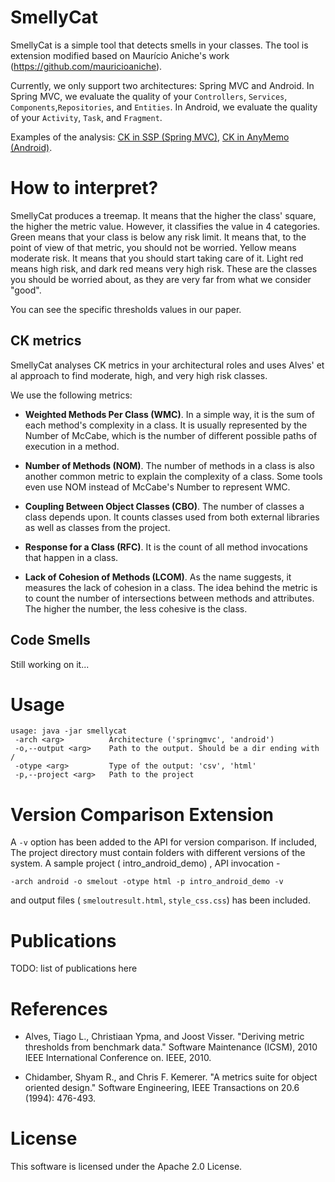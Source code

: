 # SmellyCat

SmellyCat is a simple tool that detects smells in your classes.
The tool is extension modified based on Maurício Aniche's work (https://github.com/mauricioaniche). 

Currently, we only support two architectures: Spring MVC and Android.
In Spring MVC, we evaluate the quality of your `Controllers`, 
`Services`, `Components`,`Repositories`, and `Entities`.
In Android, we evaluate the quality of your `Activity`, `Task`,
and `Fragment`.

Examples of the analysis: [CK in SSP (Spring MVC)](http://mauricioaniche.github.io/smellycat/ssp.html),
[CK in AnyMemo (Android)](http://mauricioaniche.github.io/smellycat/anymemo.html).


# How to interpret?

SmellyCat produces a treemap. It means that the higher the class' square,
the higher the metric value. However, it classifies the value in 4
categories. Green means that your class is below any risk limit. It means
that, to the point of view of that metric, you should not be worried.
Yellow means moderate risk. It means that you should start taking
care of it. Light red means high risk, and dark red means
very high risk. These are the classes you should be worried about, as
they are very far from what we consider "good".

You can see the specific thresholds values in our paper.

## CK metrics

SmellyCat analyses CK metrics in your architectural roles and
uses Alves' et al approach to find moderate, high, and very high
risk classes. 

We use the following metrics:

- **Weighted Methods Per Class (WMC)**. In a simple way,
it is the sum of each method's complexity in a class. It is usually represented
by the Number of McCabe, which is the number of different possible paths of execution in a method. 

- **Number of Methods (NOM)**. The number of methods in a class
is also another common metric to explain the complexity of a class. Some tools
even use NOM instead of McCabe's Number to represent WMC. 

- **Coupling Between Object Classes (CBO)**. The number of 
classes a class depends upon. It counts classes used from both external
libraries as well as classes from the project.

- **Response for a Class (RFC)**. It is the count of 
all method invocations that happen in a class. 

- **Lack of Cohesion of Methods (LCOM)**. As the name suggests,
it measures the lack of cohesion in a class. The idea behind the metric is to count
the number of intersections between methods and attributes. The higher
the number, the less cohesive is the class.

## Code Smells

Still working on it...

# Usage

```
usage: java -jar smellycat
 -arch <arg>          Architecture ('springmvc', 'android')
 -o,--output <arg>    Path to the output. Should be a dir ending with /
 -otype <arg>         Type of the output: 'csv', 'html'
 -p,--project <arg>   Path to the project
```

# Version Comparison Extension

A ```-v``` option has been added to the API for version comparison. If included, The project directory must contain folders with different versions of the system. A sample project ( intro_android_demo) , API invocation -

```
-arch android -o smelout -otype html -p intro_android_demo -v

```

and output files ( `smeloutresult.html`, `style_css.css`) has been included.


# Publications

TODO: list of publications here

# References

* Alves, Tiago L., Christiaan Ypma, and Joost Visser. "Deriving metric thresholds from benchmark data." 
Software Maintenance (ICSM), 2010 IEEE International Conference on. IEEE, 2010.

* Chidamber, Shyam R., and Chris F. Kemerer. "A metrics suite for object oriented design." 
Software Engineering, IEEE Transactions on 20.6 (1994): 476-493.

# License

This software is licensed under the Apache 2.0 License.
